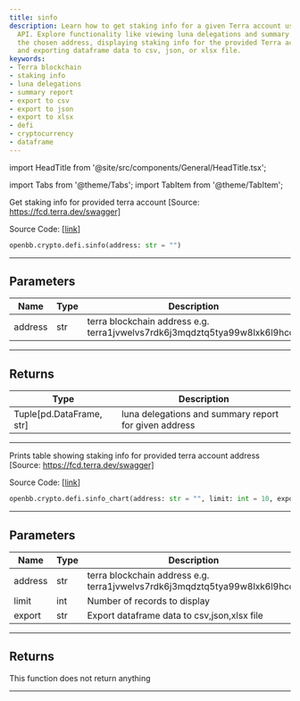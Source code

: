 ```yaml
---
title: sinfo
description: Learn how to get staking info for a given Terra account using OpenBB's
  API. Explore functionality like viewing luna delegations and summary reports for
  the chosen address, displaying staking info for the provided Terra account address,
  and exporting dataframe data to csv, json, or xlsx file.
keywords:
- Terra blockchain
- staking info
- luna delegations
- summary report
- export to csv
- export to json
- export to xlsx
- defi
- cryptocurrency
- dataframe
---
```


import HeadTitle from '@site/src/components/General/HeadTitle.tsx';

<HeadTitle title="crypto.defi.sinfo - Reference | OpenBB SDK Docs" />

import Tabs from '@theme/Tabs';
import TabItem from '@theme/TabItem';

<Tabs>
<TabItem value="model" label="Model" default>

Get staking info for provided terra account [Source: https://fcd.terra.dev/swagger]

Source Code: [[link](https://github.com/OpenBB-finance/OpenBBTerminal/tree/main/openbb_terminal/cryptocurrency/defi/terramoney_fcd_model.py#L105)]

```python
openbb.crypto.defi.sinfo(address: str = "")
```

---

## Parameters

| Name | Type | Description | Default | Optional |
| ---- | ---- | ----------- | ------- | -------- |
| address | str | terra blockchain address e.g. terra1jvwelvs7rdk6j3mqdztq5tya99w8lxk6l9hcqg |  | True |


---

## Returns

| Type | Description |
| ---- | ----------- |
| Tuple[pd.DataFrame, str] | luna delegations and summary report for given address |
---

</TabItem>
<TabItem value="view" label="Chart">

Prints table showing staking info for provided terra account address [Source: https://fcd.terra.dev/swagger]

Source Code: [[link](https://github.com/OpenBB-finance/OpenBBTerminal/tree/main/openbb_terminal/cryptocurrency/defi/terramoney_fcd_view.py#L32)]

```python
openbb.crypto.defi.sinfo_chart(address: str = "", limit: int = 10, export: str = "")
```

---

## Parameters

| Name | Type | Description | Default | Optional |
| ---- | ---- | ----------- | ------- | -------- |
| address | str | terra blockchain address e.g. terra1jvwelvs7rdk6j3mqdztq5tya99w8lxk6l9hcqg |  | True |
| limit | int | Number of records to display | 10 | True |
| export | str | Export dataframe data to csv,json,xlsx file |  | True |


---

## Returns

This function does not return anything

---

</TabItem>
</Tabs>
